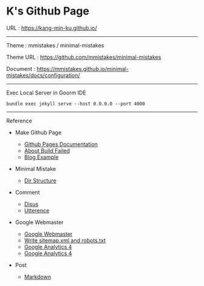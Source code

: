 # K's Github Page

URL : https://kang-min-ku.github.io/

-----------------------

Theme : mmistakes / minimal-mistakes

Theme URL : https://github.com/mmistakes/minimal-mistakes

Document : https://mmistakes.github.io/minimal-mistakes/docs/configuration/

-----------------------

Exec Local Server in Goorm IDE

	bundle exec jekyll serve --host 0.0.0.0 --port 4000
	
-----------------------

Reference

* Make Github Page 

	* [Github Pages Documentation](https://docs.github.com/en/pages)
	* [About Build Failed](https://velog.io/@shg4821/%EA%B9%83%ED%97%88%EB%B8%8C-%EB%B8%94%EB%A1%9C%EA%B7%B8-%EB%A7%8C%EB%93%A4%EA%B8%B0-1.5)
	* [Blog Example](https://ansohxxn.github.io/blog/category/)
	
* Minimal Mistake
	* [Dir Structure](https://ansohxxn.github.io/blog/jekyll-directory-structure/)

* Comment
	* [Disus](https://devinlife.com/howto%20github%20pages/blog-disqus/)
	* [Utterence](https://baek.dev/post/4/)
	
* Google Webmaster

	* [Google Webmaster](https://gmlwjd9405.github.io/2017/10/20/include-blog-in-a-GoogleSearchEngine.html)
	* [Write sitemap.xml and robots.txt](https://www.ascentkorea.com/what-is-robots-txt-sitemap-xml/)
	* [Google Analytics 4](https://developers.google.com/analytics/devguides/collection/ga4)
	* [Google Analytics 4](https://dachata.com/google-marketing-platform/google-analytics-4/post/what-is-google-analytics-4/)
	
* Post
	* [Markdown](https://gist.github.com/ihoneymon/652be052a0727ad59601)
	
